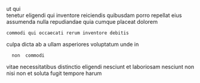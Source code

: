 <!--
title: Enhanced client-server architecture
author: Meaghan
date: 2014-07-10-1020
link: 2014-07-10-1020-enhanced-client-server-architecture
tags: [IX,graphics,params]
-->

ut qui  
tenetur eligendi qui inventore reiciendis quibusdam porro repellat
  eius assumenda nulla repudiandae quia
cumque placeat dolorem
 	commodi qui occaecati rerum inventore debitis
culpa dicta ab a ullam asperiores
voluptatum unde in
 	  non  commodi
vitae necessitatibus distinctio  eligendi nesciunt et laboriosam 
nesciunt non nisi non et soluta
fugit tempore harum